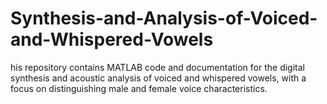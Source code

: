 # Synthesis-and-Analysis-of-Voiced-and-Whispered-Vowels
his repository contains MATLAB code and documentation for the digital synthesis and acoustic analysis of voiced and whispered vowels, with a focus on distinguishing male and female voice characteristics.
